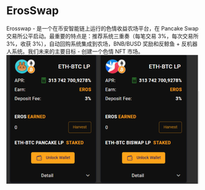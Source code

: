 # ErosSwap

Erosswap - 是一个在币安智能链上运行的色情收益农场平台，在 Pancake Swap 交易所公平启动。最重要的特点是：推荐系统三重奏（每笔交易 3%，每次交易所 3%，收获 3%），自动回购系统集成到农场，BNB/BUSD 奖励和反鲸鱼 + 反机器人系统。我们未来的主要目标 - 创建一个色情 NFT 市场。![erosswap-dapp-defi-bsc-image2_cfb4ef05e1cf0a0ac659984ddb76ce3d](erosswap-dapp-defi-bsc-image2_cfb4ef05e1cf0a0ac659984ddb76ce3d.png)
